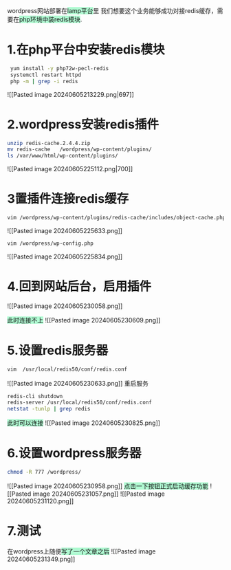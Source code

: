 
wordpress网站部署在<span style="background:#affad1">lamp平台</span>里
我们想要这个业务能够成功对接redis缓存，需要在<span style="background:#affad1">php环境中装redis模块</span>.

# 1.在php平台中安装redis模块
```bash
 yum install -y php72w-pecl-redis
 systemctl restart httpd
 php -m | grep -i redis
```
 ![[Pasted image 20240605213229.png|697]]
# 2.wordpress安装redis插件
```bash
unzip redis-cache.2.4.4.zip
mv redis-cache   /wordpress/wp-content/plugins/
ls /var/www/html/wp-content/plugins/
```
![[Pasted image 20240605225112.png|700]]
# 3置插件连接redis缓存
```bash
vim /wordpress/wp-content/plugins/redis-cache/includes/object-cache.php
```
![[Pasted image 20240605225633.png]]
```bash
vim /wordpress/wp-config.php
```
![[Pasted image 20240605225834.png]]
# 4.回到网站后台，启用插件
![[Pasted image 20240605230058.png]]

<span style="background:#affad1">此时连接不上</span>
![[Pasted image 20240605230609.png]]
# 5.设置redis服务器
```bash
vim  /usr/local/redis50/conf/redis.conf
```
![[Pasted image 20240605230633.png]]
重启服务
```bash
redis-cli shutdown
redis-server /usr/local/redis50/conf/redis.conf
netstat -tunlp | grep redis
```
<span style="background:#affad1">此时可以连接</span>
![[Pasted image 20240605230825.png]]

# 6.设置wordpress服务器
```bash
chmod -R 777 /wordpress/
```
![[Pasted image 20240605230958.png]]
<span style="background:#affad1">点击一下按钮正式启动缓存功能</span>
![[Pasted image 20240605231057.png]]
![[Pasted image 20240605231120.png]]
# 7.测试
在wordpress上随便<span style="background:#affad1">写了一个文章之后</span>
![[Pasted image 20240605231349.png]]

